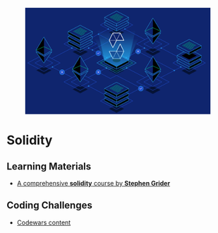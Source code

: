 <p align="center">
    <img width="420" src="../assets/images/solidity.jpg">
</p>

# Solidity

## Learning Materials

- [A comprehensive **solidity** course by **Stephen Grider**](https://www.udemy.com/course/ethereum-and-solidity-the-complete-developers-guide/)

## Coding Challenges

- [Codewars content](/solidity/exercises)
